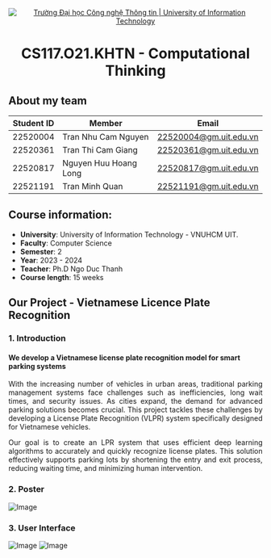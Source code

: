 
<p align="center">
  <a href="https://www.uit.edu.vn/" title="Trường Đại học Công nghệ Thông tin" style="border: none;">
    <img src="https://i.imgur.com/WmMnSRt.png" alt="Trường Đại học Công nghệ Thông tin | University of Information Technology">
  </a>
</p>
<h1 align="center"> CS117.O21.KHTN - Computational Thinking </h1>

## About my team
|**Student ID**| **Member**|**Email**|
|-----------|-----------|-----------|
|22520004|Tran Nhu Cam Nguyen|22520004@gm.uit.edu.vn|
|22520361|Tran Thi Cam Giang|22520361@gm.uit.edu.vn|
|22520817|Nguyen Huu Hoang Long|22520817@gm.uit.edu.vn|
|22521191|Tran Minh Quan|22521191@gm.uit.edu.vn|

## Course information:
- **University**: University of Information Technology - VNUHCM UIT.
- **Faculty**: Computer Science
- **Semester**: 2
- **Year**: 2023 - 2024
- **Teacher**: Ph.D Ngo Duc Thanh
- **Course length**: 15 weeks
## Our Project - **Vietnamese Licence Plate Recognition**
### 1. Introduction
#### We develop a Vietnamese license plate recognition model for smart parking systems

<p align="justify"> With the increasing number of vehicles in urban areas, traditional parking management systems face challenges such as inefficiencies, long wait times, and security issues. As cities expand, the demand for advanced parking solutions becomes crucial. This project tackles these challenges by developing a License Plate Recognition (VLPR) system specifically designed for Vietnamese vehicles. </p>

<p align="justify">Our goal is to create an LPR system that uses efficient deep learning algorithms to accurately and quickly recognize license plates. This solution effectively supports parking lots by shortening the entry and exit process, reducing waiting time, and minimizing human intervention. </p>

### 2. Poster
![Image]()

### 3. User Interface
![Image]()
![Image]()

